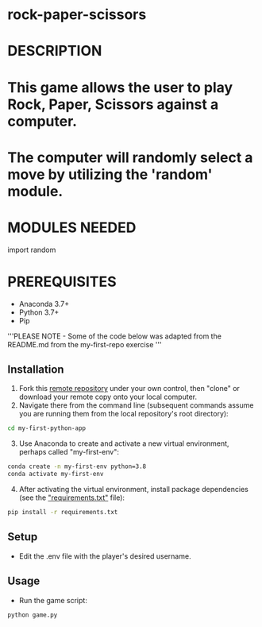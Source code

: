 # rock-paper-scissors

# DESCRIPTION
# This game allows the user to play Rock, Paper, Scissors against a computer.
# The computer will randomly select a move by utilizing the 'random' module.


# MODULES NEEDED
import random

# PREREQUISITES

  + Anaconda 3.7+
  + Python 3.7+
  + Pip


'''PLEASE NOTE - Some of the code below was adapted from the README.md from the my-first-repo exercise
'''

## Installation

1. Fork this [remote repository](https://github.com/ts2905/rock-paper-scissors) under your own control, then "clone" or download your remote copy onto your local computer.
2. Navigate there from the command line (subsequent commands assume you are running them from the local repository's root directory):

```sh
cd my-first-python-app
```

3. Use Anaconda to create and activate a new virtual environment, perhaps called "my-first-env":

```sh
conda create -n my-first-env python=3.8
conda activate my-first-env
```

4. After activating the virtual environment, install package dependencies (see the ["requirements.txt"](/requirements.txt) file):

```sh
pip install -r requirements.txt
```

## Setup

* Edit the .env file with the player's desired username.


## Usage

* Run the game script:

```py
python game.py